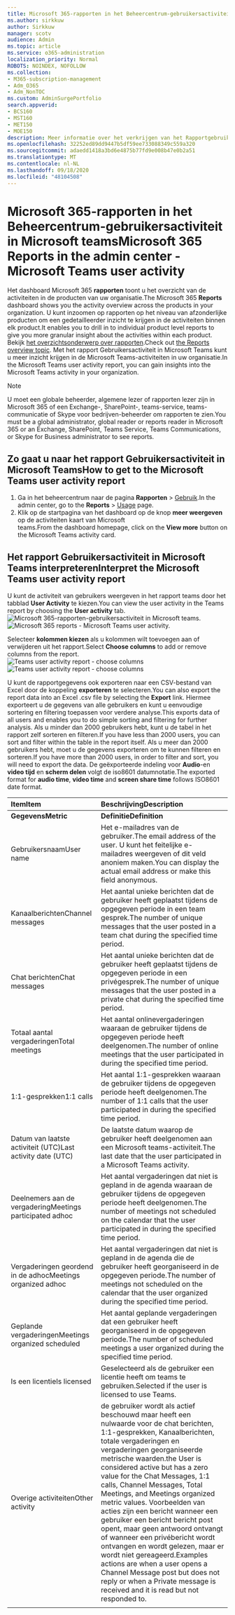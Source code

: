 ```yaml
---
title: Microsoft 365-rapporten in het Beheercentrum-gebruikersactiviteit in Microsoft teams
ms.author: sirkkuw
author: Sirkkuw
manager: scotv
audience: Admin
ms.topic: article
ms.service: o365-administration
localization_priority: Normal
ROBOTS: NOINDEX, NOFOLLOW
ms.collection:
- M365-subscription-management
- Adm_O365
- Adm_NonTOC
ms.custom: AdminSurgePortfolio
search.appverid:
- BCS160
- MST160
- MET150
- MOE150
description: Meer informatie over het verkrijgen van het Rapportgebruikers activiteit in Microsoft teams en het verkrijgen van inzichten aan de activiteiten van teams in uw organisatie.
ms.openlocfilehash: 32252ed89dd9447b5df59ee733088349c559a320
ms.sourcegitcommit: adaedd1418a3bd6e4875b77fd9e008b47e0b2a51
ms.translationtype: MT
ms.contentlocale: nl-NL
ms.lasthandoff: 09/18/2020
ms.locfileid: "48104508"
---
```

# <a name="microsoft-365-reports-in-the-admin-center---microsoft-teams-user-activity"></a><span data-ttu-id="0da60-103">Microsoft 365-rapporten in het Beheercentrum-gebruikersactiviteit in Microsoft teams</span><span class="sxs-lookup"><span data-stu-id="0da60-103">Microsoft 365 Reports in the admin center - Microsoft Teams user activity</span></span>

<span data-ttu-id="0da60-104">Het dashboard Microsoft 365 **rapporten** toont u het overzicht van de activiteiten in de producten van uw organisatie.</span><span class="sxs-lookup"><span data-stu-id="0da60-104">The Microsoft 365 **Reports** dashboard shows you the activity overview across the products in your organization.</span></span> <span data-ttu-id="0da60-105">U kunt inzoomen op rapporten op het niveau van afzonderlijke producten om een gedetailleerder inzicht te krijgen in de activiteiten binnen elk product.</span><span class="sxs-lookup"><span data-stu-id="0da60-105">It enables you to drill in to individual product level reports to give you more granular insight about the activities within each product.</span></span> <span data-ttu-id="0da60-106">Bekijk [het overzichtsonderwerp over rapporten](activity-reports.md).</span><span class="sxs-lookup"><span data-stu-id="0da60-106">Check out [the Reports overview topic](activity-reports.md).</span></span> <span data-ttu-id="0da60-107">Met het rapport Gebruikersactiviteit in Microsoft Teams kunt u meer inzicht krijgen in de Microsoft Teams-activiteiten in uw organisatie.</span><span class="sxs-lookup"><span data-stu-id="0da60-107">In the Microsoft Teams user activity report, you can gain insights into the Microsoft Teams activity in your organization.</span></span>
  
> [!NOTE]
> <span data-ttu-id="0da60-108">U moet een globale beheerder, algemene lezer of rapporten lezer zijn in Microsoft 365 of een Exchange-, SharePoint-, teams-service, teams-communicatie of Skype voor bedrijven-beheerder om rapporten te zien.</span><span class="sxs-lookup"><span data-stu-id="0da60-108">You must be a global administrator, global reader or reports reader in Microsoft 365 or an Exchange, SharePoint, Teams Service, Teams Communications, or Skype for Business administrator to see reports.</span></span>  
 
## <a name="how-to-get-to-the-microsoft-teams-user-activity-report"></a><span data-ttu-id="0da60-109">Zo gaat u naar het rapport Gebruikersactiviteit in Microsoft Teams</span><span class="sxs-lookup"><span data-stu-id="0da60-109">How to get to the Microsoft Teams user activity report</span></span>

1. <span data-ttu-id="0da60-110">Ga in het beheercentrum naar de pagina **Rapporten** \> <a href="https://go.microsoft.com/fwlink/p/?linkid=2074756" target="_blank">Gebruik</a>.</span><span class="sxs-lookup"><span data-stu-id="0da60-110">In the admin center, go to the **Reports** \> <a href="https://go.microsoft.com/fwlink/p/?linkid=2074756" target="_blank">Usage</a> page.</span></span>
2. <span data-ttu-id="0da60-111">Klik op de startpagina van het dashboard op de knop **meer weergeven** op de activiteiten kaart van Microsoft teams.</span><span class="sxs-lookup"><span data-stu-id="0da60-111">From the dashboard homepage, click on the **View more** button on the Microsoft Teams activity card.</span></span>
  
## <a name="interpret-the-microsoft-teams-user-activity-report"></a><span data-ttu-id="0da60-112">Het rapport Gebruikersactiviteit in Microsoft Teams interpreteren</span><span class="sxs-lookup"><span data-stu-id="0da60-112">Interpret the Microsoft Teams user activity report</span></span>

<span data-ttu-id="0da60-113">U kunt de activiteit van gebruikers weergeven in het rapport teams door het tabblad **User Activity** te kiezen.</span><span class="sxs-lookup"><span data-stu-id="0da60-113">You can view the user activity in the Teams report by choosing the **User activity** tab.</span></span> <br/><span data-ttu-id="0da60-114">![Microsoft 365-rapporten-gebruikersactiviteit in Microsoft teams.](../../media/1011877f-3cf0-4417-9447-91d0b2312aab.png)</span><span class="sxs-lookup"><span data-stu-id="0da60-114">![Microsoft 365 reports - Microsoft Teams user activity.](../../media/1011877f-3cf0-4417-9447-91d0b2312aab.png)</span></span>

<span data-ttu-id="0da60-115">Selecteer **kolommen kiezen** als u kolommen wilt toevoegen aan of verwijderen uit het rapport.</span><span class="sxs-lookup"><span data-stu-id="0da60-115">Select **Choose columns** to add or remove columns from the report.</span></span>  <br/> <span data-ttu-id="0da60-116">![Teams user activity report - choose columns](../../media/a1513028-cf09-4186-93a6-8a203cd22475.png)</span><span class="sxs-lookup"><span data-stu-id="0da60-116">![Teams user activity report - choose columns](../../media/a1513028-cf09-4186-93a6-8a203cd22475.png)</span></span>

<span data-ttu-id="0da60-117">U kunt de rapportgegevens ook exporteren naar een CSV-bestand van Excel door de koppeling **exporteren** te selecteren.</span><span class="sxs-lookup"><span data-stu-id="0da60-117">You can also export the report data into an Excel .csv file by selecting the **Export** link.</span></span> <span data-ttu-id="0da60-118">Hiermee exporteert u de gegevens van alle gebruikers en kunt u eenvoudige sortering en filtering toepassen voor verdere analyse.</span><span class="sxs-lookup"><span data-stu-id="0da60-118">This exports data of all users and enables you to do simple sorting and filtering for further analysis.</span></span> <span data-ttu-id="0da60-119">Als u minder dan 2000 gebruikers hebt, kunt u de tabel in het rapport zelf sorteren en filteren.</span><span class="sxs-lookup"><span data-stu-id="0da60-119">If you have less than 2000 users, you can sort and filter within the table in the report itself.</span></span> <span data-ttu-id="0da60-120">Als u meer dan 2000 gebruikers hebt, moet u de gegevens exporteren om te kunnen filteren en sorteren.</span><span class="sxs-lookup"><span data-stu-id="0da60-120">If you have more than 2000 users, in order to filter and sort, you will need to export the data.</span></span> <span data-ttu-id="0da60-121">De geëxporteerde indeling voor **Audio**-en **video tijd** en **scherm delen** volgt de iso8601 datumnotatie.</span><span class="sxs-lookup"><span data-stu-id="0da60-121">The exported format for **audio time**, **video time** and **screen share time** follows ISO8601 date format.</span></span>

|<span data-ttu-id="0da60-122">Item</span><span class="sxs-lookup"><span data-stu-id="0da60-122">Item</span></span>|<span data-ttu-id="0da60-123">Beschrijving</span><span class="sxs-lookup"><span data-stu-id="0da60-123">Description</span></span>|
|:-----|:-----|
|<span data-ttu-id="0da60-124">**Gegevens**</span><span class="sxs-lookup"><span data-stu-id="0da60-124">**Metric**</span></span>|<span data-ttu-id="0da60-125">**Definitie**</span><span class="sxs-lookup"><span data-stu-id="0da60-125">**Definition**</span></span>|
|<span data-ttu-id="0da60-126">Gebruikersnaam</span><span class="sxs-lookup"><span data-stu-id="0da60-126">User name</span></span>  <br/> |<span data-ttu-id="0da60-127">Het e-mailadres van de gebruiker.</span><span class="sxs-lookup"><span data-stu-id="0da60-127">The email address of the user.</span></span> <span data-ttu-id="0da60-128">U kunt het feitelijke e-mailadres weergeven of dit veld anoniem maken.</span><span class="sxs-lookup"><span data-stu-id="0da60-128">You can display the actual email address or make this field anonymous.</span></span>   <br/> |
|<span data-ttu-id="0da60-129">Kanaalberichten</span><span class="sxs-lookup"><span data-stu-id="0da60-129">Channel messages</span></span>   <br/> |<span data-ttu-id="0da60-130">Het aantal unieke berichten dat de gebruiker heeft geplaatst tijdens de opgegeven periode in een team gesprek.</span><span class="sxs-lookup"><span data-stu-id="0da60-130">The number of unique messages that the user posted in a team chat during the specified time period.</span></span>  <br/> |
|<span data-ttu-id="0da60-131">Chat berichten</span><span class="sxs-lookup"><span data-stu-id="0da60-131">Chat messages</span></span>   <br/> |<span data-ttu-id="0da60-132">Het aantal unieke berichten dat de gebruiker heeft geplaatst tijdens de opgegeven periode in een privégesprek.</span><span class="sxs-lookup"><span data-stu-id="0da60-132">The number of unique messages that the user posted in a private chat during the specified time period.</span></span>  <br/> |
|<span data-ttu-id="0da60-133">Totaal aantal vergaderingen</span><span class="sxs-lookup"><span data-stu-id="0da60-133">Total meetings</span></span>   <br/> |<span data-ttu-id="0da60-134">Het aantal onlinevergaderingen waaraan de gebruiker tijdens de opgegeven periode heeft deelgenomen.</span><span class="sxs-lookup"><span data-stu-id="0da60-134">The number of online meetings that the user participated in during the specified time period.</span></span>  <br/> |
|<span data-ttu-id="0da60-135">1:1-gesprekken</span><span class="sxs-lookup"><span data-stu-id="0da60-135">1:1 calls</span></span>   <br/> | <span data-ttu-id="0da60-136">Het aantal 1:1-gesprekken waaraan de gebruiker tijdens de opgegeven periode heeft deelgenomen.</span><span class="sxs-lookup"><span data-stu-id="0da60-136">The number of 1:1 calls that the user participated in during the specified time period.</span></span>  <br/> |
|<span data-ttu-id="0da60-137">Datum van laatste activiteit (UTC)</span><span class="sxs-lookup"><span data-stu-id="0da60-137">Last activity date (UTC)</span></span>  <br/> |<span data-ttu-id="0da60-138">De laatste datum waarop de gebruiker heeft deelgenomen aan een Microsoft teams-activiteit.</span><span class="sxs-lookup"><span data-stu-id="0da60-138">The last date that the user participated in a Microsoft Teams activity.</span></span><br/> |
|<span data-ttu-id="0da60-139">Deelnemers aan de vergadering</span><span class="sxs-lookup"><span data-stu-id="0da60-139">Meetings participated adhoc</span></span>   <br/> | <span data-ttu-id="0da60-140">Het aantal vergaderingen dat niet is gepland in de agenda waaraan de gebruiker tijdens de opgegeven periode heeft deelgenomen.</span><span class="sxs-lookup"><span data-stu-id="0da60-140">The number of  meetings not scheduled on the calendar that the user participated in during the specified time period.</span></span>  <br/> |
|<span data-ttu-id="0da60-141">Vergaderingen geordend in de adhoc</span><span class="sxs-lookup"><span data-stu-id="0da60-141">Meetings organized adhoc</span></span> <br/> |<span data-ttu-id="0da60-142">Het aantal vergaderingen dat niet is gepland in de agenda die de gebruiker heeft georganiseerd in de opgegeven periode.</span><span class="sxs-lookup"><span data-stu-id="0da60-142">The number of meetings not scheduled on the calendar that the user organized during the specified time period.</span></span> <br/>|
|<span data-ttu-id="0da60-143">Geplande vergaderingen</span><span class="sxs-lookup"><span data-stu-id="0da60-143">Meetings organized scheduled</span></span>  <br/> |<span data-ttu-id="0da60-144">Het aantal geplande vergaderingen dat een gebruiker heeft georganiseerd in de opgegeven periode.</span><span class="sxs-lookup"><span data-stu-id="0da60-144">The number of scheduled meetings  a user organized during the specified time period.</span></span>  <br/> |
|<span data-ttu-id="0da60-145">Is een licentie</span><span class="sxs-lookup"><span data-stu-id="0da60-145">Is licensed</span></span> |<span data-ttu-id="0da60-146">Geselecteerd als de gebruiker een licentie heeft om teams te gebruiken.</span><span class="sxs-lookup"><span data-stu-id="0da60-146">Selected if the user is licensed to use Teams.</span></span>|
|<span data-ttu-id="0da60-147">Overige activiteiten</span><span class="sxs-lookup"><span data-stu-id="0da60-147">Other activity</span></span>|<span data-ttu-id="0da60-148">de gebruiker wordt als actief beschouwd maar heeft een nulwaarde voor de chat berichten, 1:1-gesprekken, Kanaalberichten, totale vergaderingen en vergaderingen georganiseerde metrische waarden.</span><span class="sxs-lookup"><span data-stu-id="0da60-148">the User is considered active but has a zero value for the Chat Messages, 1:1 calls, Channel Messages, Total Meetings, and Meetings organized metric values.</span></span> <span data-ttu-id="0da60-149">Voorbeelden van acties zijn een bericht wanneer een gebruiker een bericht bericht post opent, maar geen antwoord ontvangt of wanneer een privébericht wordt ontvangen en wordt gelezen, maar er wordt niet gereageerd.</span><span class="sxs-lookup"><span data-stu-id="0da60-149">Examples actions are when a user opens a Channel Message post but does not reply or when a Private message is received and it is read but not responded to.</span></span> |
|||
